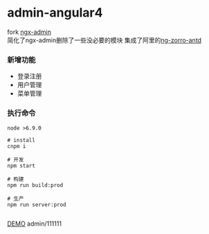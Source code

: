 # admin-angular4
  fork [ngx-admin](https://github.com/akveo/ngx-admin)  
  简化了ngx-admin删除了一些没必要的模块 集成了阿里的[ng-zorro-antd](https://github.com/NG-ZORRO/ng-zorro-antd)
   
### 新增功能
- 登录注册
- 用户管理
- 菜单管理

### 执行命令
```
node >6.9.0 

# install
cnpm i 

# 开发
npm start  

# 构建
npm run build:prod

# 生产
npm run server:prod


```

[DEMO](http://47.94.196.111)   admin/111111


  
  
